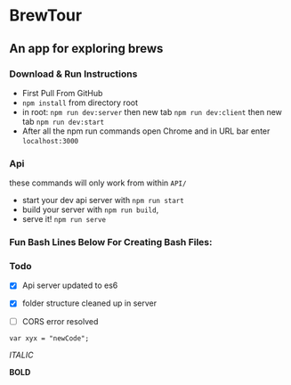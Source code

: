 # BrewTour

## An app for exploring brews

### Download & Run Instructions

+ First Pull From GitHub
+ `npm install` from directory root
+ in root: `npm run dev:server` then new tab `npm run dev:client` then new tab `npm run dev:start`
+ After all the npm run commands open Chrome and in URL bar enter `localhost:3000`

### Api
these commands will only work from within `API/`

+ start your dev api server with `npm run start`
+ build your server with `npm run build`,
+ serve it! `npm run serve`

### Fun Bash Lines Below For Creating Bash Files:


### Todo
- [x] Api server updated to es6
- [x] folder structure cleaned up in server
- [ ] CORS error resolved





`var xyx = "newCode";`

*ITALIC*

**BOLD**
